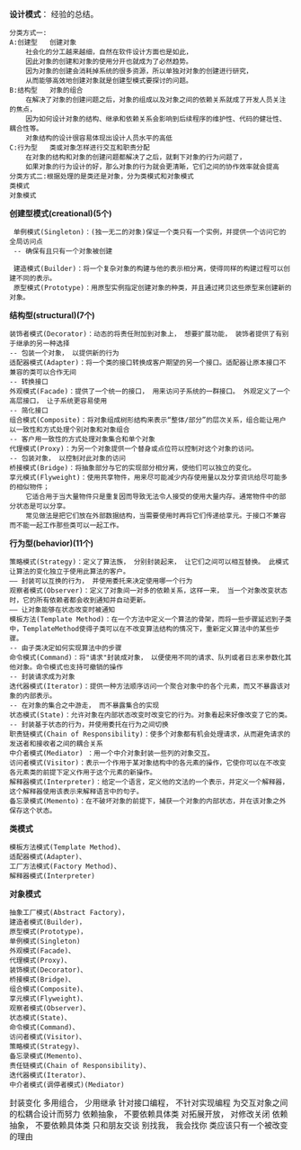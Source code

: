**设计模式**： 经验的总结。

    分类方式一:
    A:创建型   创建对象
        社会化的分工越来越细，自然在软件设计方面也是如此，
        因此对象的创建和对象的使用分开也就成为了必然趋势。
        因为对象的创建会消耗掉系统的很多资源，所以单独对对象的创建进行研究，
        从而能够高效地创建对象就是创建型模式要探讨的问题。
    B:结构型   对象的组合
        在解决了对象的创建问题之后，对象的组成以及对象之间的依赖关系就成了开发人员关注的焦点，
        因为如何设计对象的结构、继承和依赖关系会影响到后续程序的维护性、代码的健壮性、耦合性等。
        对象结构的设计很容易体现出设计人员水平的高低
    C:行为型   类或对象怎样进行交互和职责分配
        在对象的结构和对象的创建问题都解决了之后，就剩下对象的行为问题了，
        如果对象的行为设计的好，那么对象的行为就会更清晰，它们之间的协作效率就会提高
    分类方式二:根据处理的是类还是对象，分为类模式和对象模式
    类模式
    对象模式
        
**创建型模式(creational)(5个)**

     单例模式(Singleton)：(独一无二的对象)保证一个类只有一个实例，并提供一个访问它的全局访问点
     -- 确保有且只有一个对象被创建

     建造模式(Builder)：将一个复杂对象的构建与他的表示相分离，使得同样的构建过程可以创建不同的表示。
     原型模式(Prototype)：用原型实例指定创建对象的种类，并且通过拷贝这些原型来创建新的对象。

**结构型(structural)(7个)**

    装饰者模式(Decorator)：动态的将责任附加到对象上， 想要扩展功能， 装饰者提供了有别于继承的另一种选择
    -- 包装一个对象， 以提供新的行为
    适配器模式(Adapter)：将一个类的接口转换成客户期望的另一个接口。适配器让原本接口不兼容的类可以合作无间
    -- 转换接口
    外观模式(Facade)：提供了一个统一的接口， 用来访问子系统的一群接口。 外观定义了一个高层接口， 让子系统更容易使用
    -- 简化接口
    组合模式(Composite)：将对象组成树形结构来表示“整体/部分”的层次关系，组合能让用户以一致性和方式处理个别对象和对象组合
    -- 客户用一致性的方式处理对象集合和单个对象
    代理模式(Proxy)：为另一个对象提供一个替身或点位符以控制对这个对象的访问。
    -- 包装对象， 以控制对此对象的访问
    桥接模式(Bridge)：将抽象部分与它的实现部分相分离，使他们可以独立的变化。
    享元模式(Flyweight)：使用共享物件，用来尽可能减少内存使用量以及分享资讯给尽可能多的相似物件；
        它适合用于当大量物件只是重复因而导致无法令人接受的使用大量内存。通常物件中的部分状态是可以分享。
        常见做法是把它们放在外部数据结构，当需要使用时再将它们传递给享元。于接口不兼容而不能一起工作那些类可以一起工作。

**行为型(behavior)(11个)**

    策略模式(Strategy)：定义了算法族， 分别封装起来， 让它们之间可以相互替换。 此模式让算法的变化独立于使用此算法的客户。
    —— 封装可以互换的行为， 并使用委托来决定使用哪一个行为
    观察者模式(Observer)：定义了对象间一对多的依赖关系，这样一来， 当一个对象改变状态时，它的所有依赖者都会收到通知并自动更新。
    —— 让对象能够在状态改变时被通知
    模板方法(Template Method)：在一个方法中定义一个算法的骨架，而将一些步骤延迟到子类中，TemplateMethod使得子类可以在不改变算法结构的情况下，重新定义算法中的某些步骤。
    -- 由子类决定如何实现算法中的步骤
    命令模式(Command)：将"请求"封装成对象， 以便使用不同的请求、队列或者日志来参数化其他对象。命令模式也支持可撤销的操作
    -- 封装请求成为对象
    迭代器模式(Iterator)：提供一种方法顺序访问一个聚合对象中的各个元素，而又不暴露该对象的内部表示。
    -- 在对象的集合之中游走， 而不暴露集合的实现
    状态模式(State)：允许对象在内部状态改变时改变它的行为。对象看起来好像改变了它的类。
    -- 封装基于状态的行为，并使用委托在行为之间切换
    职责链模式(Chain of Responsibility)：使多个对象都有机会处理请求，从而避免请求的发送者和接收者之间的耦合关系
    中介者模式(Mediator) ：用一个中介对象封装一些列的对象交互。
    访问者模式(Visitor)：表示一个作用于某对象结构中的各元素的操作，它使你可以在不改变各元素类的前提下定义作用于这个元素的新操作。
    解释器模式(Interpreter)：给定一个语言，定义他的文法的一个表示，并定义一个解释器，这个解释器使用该表示来解释语言中的句子。
    备忘录模式(Memento)：在不破坏对象的前提下，捕获一个对象的内部状态，并在该对象之外保存这个状态。
 
**类模式**

    模板方法模式(Template Method)、
    适配器模式(Adapter)、
    工厂方法模式(Factory Method)、
    解释器模式(Interpreter)
**对象模式**

    抽象工厂模式(Abstract Factory)，
    建造者模式(Builder)，
    原型模式(Prototype)，
    单例模式(Singleton) 
    外观模式(Facade)、
    代理模式(Proxy)、
    装饰模式(Decorator)、
    桥接模式(Bridge)、
    组合模式(Composite)、
    享元模式(Flyweight)、
    观察者模式(Observer)、 
    状态模式(State)、
    命令模式(Command)、
    访问者模式(Visitor)、
    策略模式(Strategy)、
    备忘录模式(Memento)、
    责任链模式(Chain of Responsibility)、
    迭代器模式(Iterator)、
    中介者模式(调停者模式)(Mediator)
     
     
     
     
封装变化
多用组合， 少用继承
针对接口编程， 不针对实现编程
为交互对象之间的松耦合设计而努力
依赖抽象， 不要依赖具体类
对拓展开放， 对修改关闭
依赖抽象， 不要依赖具体类
只和朋友交谈
别找我， 我会找你
类应该只有一个被改变的理由